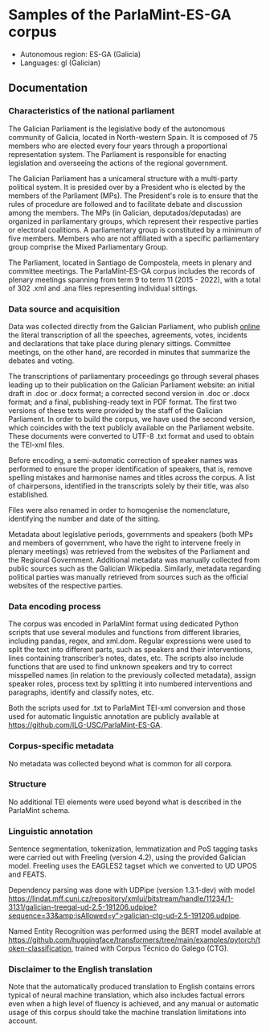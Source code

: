 # Samples of the ParlaMint-ES-GA corpus

- Autonomous region: ES-GA (Galicia)
- Languages: gl (Galician)

## Documentation

### Characteristics of the national parliament

The Galician Parliament is the legislative body of the autonomous community of Galicia, located in North-western Spain. It is composed of 75 members who are elected every four years through a proportional representation system. The Parliament is responsible for enacting legislation and overseeing the actions of the regional government.

The Galician Parliament has a unicameral structure with a multi-party political system. It is presided over by a President who is elected by the members of the Parliament (MPs). The President's role is to ensure that the rules of procedure are followed and to facilitate debate and discussion among the members. The MPs (in Galician, deputados/deputadas) are organized in parliamentary groups, which represent their respective parties or electoral coalitions. A parliamentary group is constituted by a minimum of five members. Members who are not affiliated with a specific parliamentary group comprise the Mixed Parliamentary Group.

The Parliament, located in Santiago de Compostela, meets in plenary and committee meetings. The ParlaMint-ES-GA corpus includes the records of plenary meetings spanning from term 9 to term 11 (2015 - 2022), with a total of 302 .xml and .ana files representing individual sittings.

### Data source and acquisition

Data was collected directly from the Galician Parliament, who publish [online](https://www.parlamentodegalicia.gal/) the literal transcription of all the speeches, agreements, votes, incidents and declarations that take place during plenary sittings. Committee meetings, on the other hand, are recorded in minutes that summarize the debates and voting.

The transcriptions of parliamentary proceedings go through several phases leading up to their publication on the Galician Parliament website: an initial draft in .doc or .docx format; a corrected second version in .doc or .docx format; and a final, publishing-ready text in PDF format. The first two versions of these texts were provided by the staff of the Galician Parliament. In order to build the corpus, we have used the second version, which coincides with the text publicly available on the Parliament website. These documents were converted to UTF-8 .txt format and used to obtain the TEI-xml files.

Before encoding, a semi-automatic correction of speaker names was performed to ensure the proper identification of speakers, that is, remove spelling mistakes and harmonise names and titles across the corpus. A list of chairpersons, identified in the transcripts solely by their title, was also established.

Files were also renamed in order to homogenise the nomenclature, identifying the number and date of the sitting.

Metadata about legislative periods, governments and speakers (both MPs and members of government, who have the right to intervene freely in plenary meetings) was retrieved from the websites of the Parliament and the Regional Government. Additional metadata was manually collected from public sources such as the Galician Wikipedia. Similarly, metadata regarding political parties was manually retrieved from sources such as the official websites of the respective parties.

### Data encoding process

The corpus was encoded in ParlaMint format using dedicated Python scripts that use several modules and functions from different libraries, including pandas, regex, and xml.dom. Regular expressions were used to split the text into different parts, such as speakers and their interventions, lines containing transcriber’s notes, dates, etc. The scripts also include functions that are used to find unknown speakers and try to correct misspelled names (in relation to the previously collected metadata), assign speaker roles, process text by splitting it into numbered interventions and paragraphs, identify and classify notes, etc.

Both the scripts used for .txt to ParlaMint TEI-xml conversion and those used for automatic linguistic annotation are publicly available at https://github.com/ILG-USC/ParlaMint-ES-GA.

### Corpus-specific metadata

No metadata was collected beyond what is common for all corpora.

### Structure

No additional TEI elements were used beyond what is described in the ParlaMint schema.

### Linguistic annotation

Sentence segmentation, tokenization, lemmatization and PoS tagging tasks were carried out with Freeling (version 4.2), using the provided Galician model. Freeling uses the EAGLES2 tagset which we converted to UD UPOS and FEATS.

Dependency parsing was done with UDPipe (version 1.3.1-dev) with model https://lindat.mff.cuni.cz/repository/xmlui/bitstream/handle/11234/1-3131/galician-treegal-ud-2.5-191206.udpipe?sequence=33&amp;isAllowed=y">galician-ctg-ud-2.5-191206.udpipe.

Named Entity Recognition was performed using the BERT model available at https://github.com/huggingface/transformers/tree/main/examples/pytorch/token-classification, trained with Corpus Técnico do Galego (CTG).
### Disclaimer to the English translation

Note that the automatically produced translation to English contains errors typical of neural machine translation, which also includes factual errors even when a high level of fluency is achieved, and any manual or automatic usage of this corpus should take the machine translation limitations into account.

